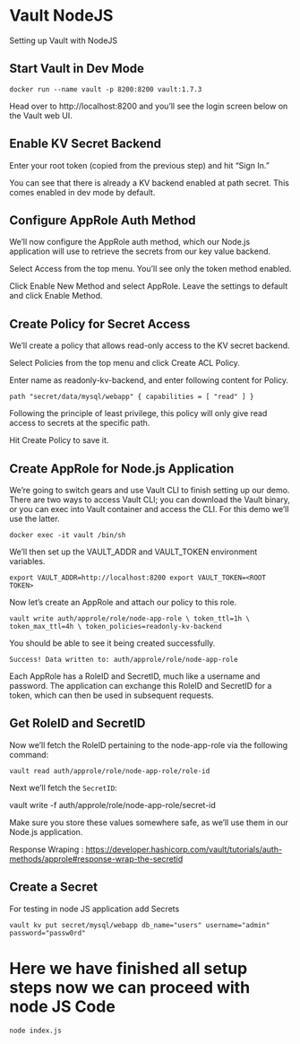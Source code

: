 
# Vault NodeJS
Setting up Vault with NodeJS

## Start Vault in Dev Mode

`docker run --name vault -p 8200:8200 vault:1.7.3`

Head over to http://localhost:8200 and you’ll see the login screen below on the Vault web UI.

## Enable KV Secret Backend

Enter your root token (copied from the previous step) and hit “Sign In.”

You can see that there is already a KV backend enabled at path secret. This comes enabled in dev mode by default.

## Configure AppRole Auth Method

We’ll now configure the AppRole auth method, which our Node.js application will use to retrieve the secrets from our key value backend.

Select Access from the top menu. You’ll see only the token method enabled. 

Click Enable New Method and select AppRole. Leave the settings to default and click Enable Method.

## Create Policy for Secret Access

We’ll create a policy that allows read-only access to the KV secret backend.

Select Policies from the top menu and click Create ACL Policy.

Enter name as readonly-kv-backend, and enter following content for Policy.

`path "secret/data/mysql/webapp" {
  capabilities = [ "read" ]
}`

Following the principle of least privilege, this policy will only give read access to secrets at the specific path.

Hit Create Policy to save it.

## Create AppRole for Node.js Application

We’re going to switch gears and use Vault CLI to finish setting up our demo. There are two ways to access Vault CLI; you can download the Vault binary, or you can exec into Vault container and access the CLI. For this demo we’ll use the latter.

`docker exec -it vault /bin/sh`

We’ll then set up the VAULT_ADDR and VAULT_TOKEN environment variables.

`export VAULT_ADDR=http://localhost:8200 export VAULT_TOKEN=<ROOT TOKEN>`


Now let’s create an AppRole and attach our policy to this role. 

`vault write auth/approle/role/node-app-role \
    token_ttl=1h \
    token_max_ttl=4h \
    token_policies=readonly-kv-backend`

You should be able to see it being created successfully.

`Success! Data written to: auth/approle/role/node-app-role`

Each AppRole has a RoleID and SecretID, much like a username and password. The application can exchange this RoleID and SecretID for a token, which can then be used in subsequent requests.

## Get RoleID and SecretID

Now we’ll fetch the RoleID pertaining to the node-app-role via the following command:

`vault read auth/approle/role/node-app-role/role-id`

Next we’ll fetch the `SecretID`:

vault write -f auth/approle/role/node-app-role/secret-id

Make sure you store these values somewhere safe, as we’ll use them in our Node.js application.

Response Wraping : https://developer.hashicorp.com/vault/tutorials/auth-methods/approle#response-wrap-the-secretid

## Create a Secret

For testing in node JS application add Secrets 

`vault kv put secret/mysql/webapp db_name="users" username="admin" password="passw0rd"`

# Here we have finished all setup steps now we can proceed with node JS Code
`node index.js`
